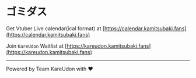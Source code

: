 # ゴミダス

Get Vtuber Live calendar(ical format) at [https://calendar.kamitsubaki.fans](https://calendar.kamitsubaki.fans)

Join `KareUdon` Waitlist at [https://kareudon.kamitsubaki.fans](https://kareudon.kamitsubaki.fans)

---

Powered by Team KareUdon with ❤
